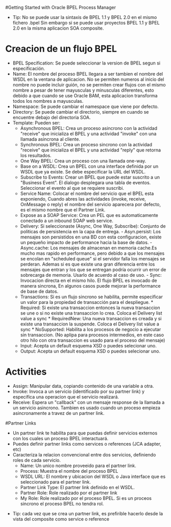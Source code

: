#Getting Started with Oracle BPEL Process Manager

- Tip: No se puede usar la sintaxis de BPEL 1.1 y BPEL 2.0 en el mismo fichero .bpel
       Sin embargo si se puede usar proyectos BPEL 1.1 y BPEL 2.0 en la misma aplicacion SOA composite.
# Creacion de un flujo BPEL

* BPEL Specification: Se puede seleccionar la version de BPEL segun si especificación.
* Name: El nombre del proceso BPEL llegara a ser tambien el nombre del WSDL en la ventana de aplicacion.
        No se permiten numeros al inicio del nombre no puede incluir guión, no se permiten 
        crear flujos con el mismo nombre a pesar de tener mayusculas y minusculas diferentes,
        esto debido a que cuando se use Oracle BAM, esta aplicacion transforma todos los nombres 
        a mayusculas.
* Namespace: Se puede cambiar el namespace que viene por defecto.
* Directory: Se puede cambiar el directorio, siempre en cuando se encuentre debajo del directoria SOA.
* Template: Pueden ser:
  * Asynchronous BPEL: Crea un proceso asincrono con la actividad "receive" que inicializa el BPEL
                       y una actividad "invoke" con una llamada asincrona al cliente.
  * Synchronous BPEL: Crea un proceso sincrono con la actividad "receive" que inicializa el BPEL
                      y una actividad "reply" que retorna los resultados.
  * One Way BPEL: Crea un proceso con una llamada one-way.
  * Base on a WSDL: Crea un BPEL con una interface definida por un WSDL que ya existe. 
                    Se debe especificar la URL del WSDL.
  * Subscribe to Events: Crear un BPEL que puede estar suscrito a un "Business Event".
                         El dialogo desplegara una tabla de eventos. Seleccionar el
                         evento al que  se requiere suscribi.
  * Service Name: Colocar el nombre del servicio que el BPEL esta exponiendo,
                  Cuando abres las actividades (invoke, receive, OnMessage o reply) 
                  el nombre del servicio aparecera por defecto, es el mismo 
                  nombre que el Partner Link.
  * Expose as a SOAP Service: Crea un PEL que es automaticamente conectado a un 
                              inbound SOAP web service.
  * Delivery: Si seleccionaste (Async, One Way, Subscribe): Conjunto de politicas de persistencia
                               en la capa de entrega.
                               - Asyn.persist: Los mensajes son persistidos en una BD
                                               con esta configuracion, existe un pequeño impacto de performance
                                               hacia la base de datos. 
                               - Async.cache: Los mensajes de almacenan en memoria cache.Es mucho mas rapido en performance,
                                              pero debido a que los mensajes se encolan en "scheduled queue" si el servidor
                                              falla los mensajes se perderan. Ademas si es que existe una gran diferencia 
                                              entre los mensajes que entran y los que se entregan podría ocurrir un error de
                                              sobrecarga de memoria. Usarlo de acuerdo al caso de uso.
                               - Sync: Invocacion directa en el mismo hilo. El flujo BPEL es invocado de manera sincrona,
                                       En algunos casos puede mejorar la performance de base de datos.
  * Transactions: Si es un flujo sincrono se habilita, permite especificar un valor para la propiedad
                  de transacción para el despliegue.
                  * Required: Si existe una transaccion entonces la nueva transaccion se une o si no 
                              existe una transaccion lo crea.
                              Coloca el Delivery list value a sync
                  * RequiredNew: Una nueva transaccion es creada y si existe una transaccion la suspende.
                                 Coloca el Delivery list value a sync
                  * NoSupported: Habilita a los procesos de negocio a ejecutar sin transaccion.
                  (No aplipa para procesos intermedios, en este caso otro hilo con otra transaccion es usado
                  para el proceso del mensaje)
   * Input: Acepta un default esquema XSD o puedes selecionar uno.
   * Output: Acepta un default esquema XSD o puedes selecionar uno.

# Activities

* Assign: Manipular data, copiando contenido de una variable a otra.
* Invoke: Invoca a un servicio (identificado por su partner link) y especifica
          una operacion que el servicio realizará.
* Receive: Espera un "callback" con un mensaje response de la llamada a un servicio asincrono.
           Tambien es usado cuando un proceso empieza asincronamente a travez de un partner link.

#Partner Links 
 * Un partner link te habilita para que puedas definir servicios externos con los
   cuales un proceso BPEL interactuará.
 * Puedes definir partner links como services o references (JCA adapter, etc)
 * Caracteriza la relacion convencional entre dos servicios, definiendo roles de 
   cada servicio.
   * Name: Un unico nombre proveeido para el partner link.
   * Process: Muestra el nombre del proceso BPEL
   * WSDL URL: El nombre y ubicacion del WSDL o Java interface que es seleccionado
               para el partner link.
   * Partner Link Type: El partner link definido en el WSDL.
   * Partner Role: Role realizado por el partner link
   * My Role: Role realizado por el proceso BPEL. Si es un proceos sincrono
              el proceso BPEL no tendra rol.

- Tip: cada vez que se crea un partner link, es prefirible hacerlo desde la vista del composite
       como service o reference























































































































